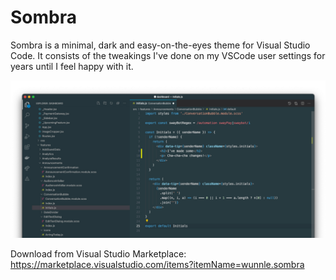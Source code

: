 # Sombra

Sombra is a minimal, dark and easy-on-the-eyes theme for Visual Studio Code. It consists of the tweakings I've done on my VSCode user settings for years until I feel happy with it.

![a VScode screenshot with Sombra theme](./images/screenshot1.jpg)




Download from Visual Studio Marketplace: https://marketplace.visualstudio.com/items?itemName=wunnle.sombra
